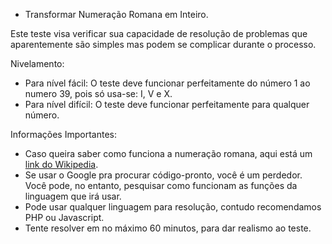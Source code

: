 - Transformar Numeração Romana em Inteiro.

Este teste visa verificar sua capacidade de resolução de problemas que aparentemente são simples mas podem se complicar durante o processo.

Nivelamento:
- Para nível fácil: O teste deve funcionar perfeitamente do número 1 ao numero 39, pois só usa-se: I, V e X.
- Para nível difícil: O teste deve funcionar perfeitamente para qualquer número.

Informações Importantes:
- Caso queira saber como funciona a numeração romana, aqui está um [link do Wikipedia](https://pt.wikipedia.org/wiki/Numera%C3%A7%C3%A3o_romana).
- Se usar o Google pra procurar código-pronto, você é um perdedor. Você pode, no entanto, pesquisar como funcionam as funções da linguagem que irá usar.
- Pode usar qualquer linguagem para resolução, contudo recomendamos PHP ou Javascript.
- Tente resolver em no máximo 60 minutos, para dar realismo ao teste.
